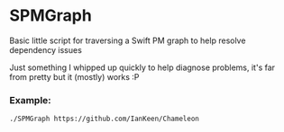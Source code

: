 # SPMGraph
Basic little script for traversing a Swift PM graph to help resolve dependency issues

Just something I whipped up quickly to help diagnose problems, it's far from pretty but it (mostly) works :P

### Example:
```
./SPMGraph https://github.com/IanKeen/Chameleon
```
